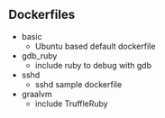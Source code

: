 ## Dockerfiles

* basic
  * Ubuntu based default dockerfile
* gdb_ruby
  * include ruby to debug with gdb
* sshd
  * sshd sample dockerfile
* graalvm
  * include TruffleRuby
